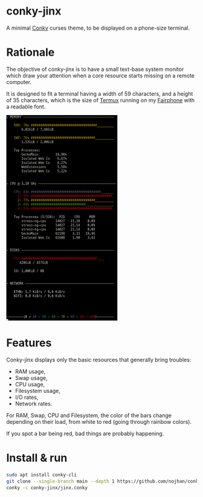 # conky-jinx

A minimal [Conky](https://github.com/brndnmtthws/conky) curses theme, to be displayed on a phone-size terminal.


# Rationale

The objective of conky-jinx is to have a small text-base system monitor which draw
your attention when a core resource starts missing on a remote computer.

It is designed to fit a terminal having a width of 59 characters,
and a height of 35 characters, which is the size of [Termux](https://github.com/termux/termux-app)
running on my [Fairphone](https://www.fairphone.com) with a readable font.

![Conky-jinx screenshot](https://raw.githubusercontent.com/nojhan/conky-jinx/main/conky-jinx_screenshot.png)


# Features

Conky-jinx displays only the basic resources that generally bring troubles:

- RAM usage,
- Swap usage,
- CPU usage,
- Filesystem usage,
- I/O rates,
- Network rates.

For RAM, Swap, CPU and Filesystem, the color of the bars change depending on
their load, from white to red (going through rainbow colors).

If you spot a bar being red, bad things are probably happening.


# Install & run

```sh
sudo apt install conky-cli
git clone --single-branch main --depth 1 https://github.com/nojhan/conky-jinx.git
conky -c conky-jinx/jinx.conky
```
